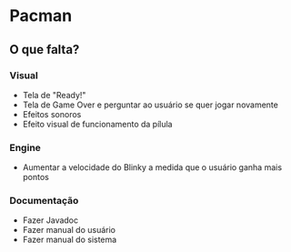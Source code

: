 # Pacman

## O que falta?

### Visual

- Tela de "Ready!"
- Tela de Game Over e perguntar ao usuário se quer jogar novamente
- Efeitos sonoros
- Efeito visual de funcionamento da pílula

### Engine

- Aumentar a velocidade do Blinky a medida que o usuário ganha mais pontos

### Documentação

- Fazer Javadoc
- Fazer manual do usuário
- Fazer manual do sistema

